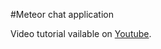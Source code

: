 #Meteor chat application

Video tutorial vailable on [Youtube](https://www.youtube.com/playlist?list=PLoy-bs-bDKTiQq4EUMXwndSYvhD9Ov638).